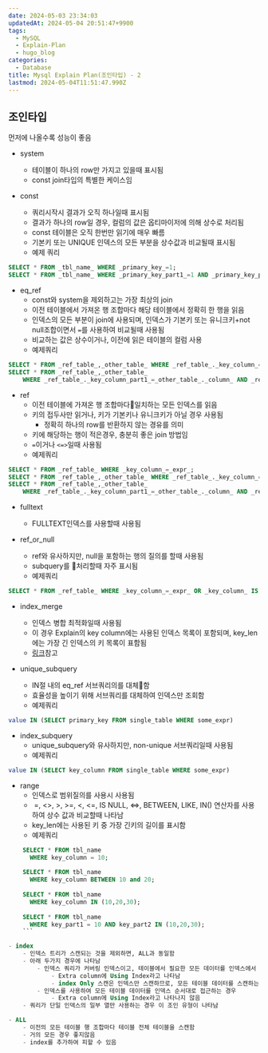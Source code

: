 ```yaml
---
date: 2024-05-03 23:34:03
updatedAt: 2024-05-04 20:51:47+9900
tags:
  - MySQL
  - Explain-Plan
  - hugo_blog
categories:
  - Database
title: Mysql Explain Plan(조인타입) - 2
lastmod: 2024-05-04T11:51:47.990Z
---
```

## 조인타입

먼저에 나올수록 성능이 좋음

* system
  * 테이블이 하나의 row만 가지고 있을때 표시됨
  * const join타입의 특별한 케이스임

* const
  * 쿼리시작시 결과가 오직 하나일때 표시됨
  * 결과가 하나의 row일 경우, 컬럼의 값은 옵티마이저에 의해 상수로 처리됨
  * const 테이블은 오직 한번만 읽기에 매우 빠름
  * 기본키 또는 UNIQUE 인덱스의 모든 부분을 상수값과 비교될때 표시됨
  * 예제 쿼리

```sql
SELECT * FROM _tbl_name_ WHERE _primary_key_=1; 
SELECT * FROM _tbl_name_ WHERE _primary_key_part1_=1 AND _primary_key_part2_=2;
```

* eq\_ref
  * const와 system을 제외하고는 가장 최상의 join
  * 이전 테이블에서 가져온 행 조합마다 해당 테이블에서 정확히 한 행을 읽음
  * 인덱스의 모든 부분이 join에 사용되며, 인덱스가 기본키 또는 유니크키+not null조합이면서 `=`를 사용하여 비교될때 사용됨
  * 비교하는 값은 상수이거나, 이전에 읽은 테이블의 컬럼 사용
  * 예제쿼리

```SQL
SELECT * FROM _ref_table_,_other_table_ WHERE _ref_table_._key_column_=_other_table_._column_; 
SELECT * FROM _ref_table_,_other_table_ 
	WHERE _ref_table_._key_column_part1_=_other_table_._column_ AND _ref_table_._key_column_part2_=1;
```

* ref
  * 이전 테이블에 가져온 행 조합마다일치하는 모든 인덱스를 읽음
  * 키의 접두사만 읽거나, 키가 기본키나 유니크키가 아닐 경우 사용됨
    * 정확히 하나의 row를 반환하지 않는 경유를 의미
  * 키에 해당하는 행이 적은경우, 충분히 좋은 join 방법임
  * `=`이거나 `<=>`일때 사용됨
  * 예제쿼리

```SQL
SELECT * FROM _ref_table_ WHERE _key_column_=_expr_; 
SELECT * FROM _ref_table_,_other_table_ WHERE _ref_table_._key_column_=_other_table_._column_; 
SELECT * FROM _ref_table_,_other_table_ 
	WHERE _ref_table_._key_column_part1_=_other_table_._column_ AND _ref_table_._key_column_part2_=1;
```

* fulltext
  * FULLTEXT인덱스를 사용할때 사용됨

* ref\_or\_null
  * ref와 유사하지만, null을 포함하는 행의 질의를 할때 사용됨
  * subquery를 처리할때 자주 표시됨
  * 예제쿼리

```SQL
SELECT * FROM _ref_table_ WHERE _key_column_=_expr_ OR _key_column_ IS NULL;
```

* index\_merge
  * 인덱스 병합 최적화일때 사용됨
  * 이 경우 Explain의 key column에는 사용된 인덱스 목록이 포함되며, key\_len에는 가장 긴 인덱스의 키 목록이 표함됨
  * [링크](https://dev.mysql.com/doc/refman/8.0/en/index-merge-optimization.html)참고

* unique\_subquery
  * IN절 내의 eq\_ref 서브쿼리의를 대체함
  * 효율성을 높이기 위해 서브쿼리를 대체하여 인덱스만 조회함
  * 예제쿼리

```sql
value IN (SELECT primary_key FROM single_table WHERE some_expr)
```

* index\_subquery
  * unique\_subquery와 유사하지만, non-unique 서브쿼리일때 사용됨
  * 예제쿼리

```sql
value IN (SELECT key_column FROM single_table WHERE some_expr)
```

* range
  * 인덱스로 범위질의를 사용시 사용됨
  *  =, <>, >, >=, <, <=, IS NULL, <=>, BETWEEN, LIKE, IN() 연산자를 사용하여 상수 값과 비교할때 나타남
  * key\_len에는 사용된 키 중 가장 긴키의 길이를 표시함
  * 예제쿼리

````sql
    SELECT * FROM tbl_name
      WHERE key_column = 10;
    
    SELECT * FROM tbl_name
      WHERE key_column BETWEEN 10 and 20;
    
    SELECT * FROM tbl_name
      WHERE key_column IN (10,20,30);
    
    SELECT * FROM tbl_name
      WHERE key_part1 = 10 AND key_part2 IN (10,20,30);
    ```

- index
	- 인덱스 트리가 스캔되는 것을 제외하면, ALL과 동일함
	- 아래 두가지 경우에 나타남
		- 인덱스 쿼리가 커버링 인덱스이고, 테이블에서 필요한 모든 데이터를 인덱스에서 가져올 수 있는 경우, 인덱스 트리만 스캔함
			- Extra column에 Using Index라고 나타남
			- index Only 스캔은 인덱스만 스캔하므로, 모든 테이블 데이터를 스캔하는 ALL보다 항상 빠름
		- 인덱스를 사용하여 모든 테이블 데이터를 인덱스 순서대로 접근하는 경우
			- Extra column에 Using Index라고 나타나지 않음
	- 쿼리가 단일 인덱스의 일부 열만 사용하는 경우 이 조인 유형이 나타남

- ALL
	- 이전의 모든 테이블 행 조합마다 테이블 전체 테이블을 스캔함
	- 거의 모든 경우 좋지않음
	- index를 추가하여 피할 수 있음
````
